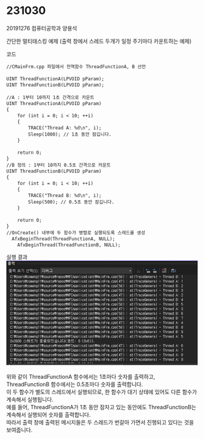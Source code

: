 # 231030

20191276 컴퓨터공학과 양용석

간단한 멀티태스킹 예제 (출력 창에서 스레드 두개가 일정 주기마다 카운트하는 예제)

코드 

```
//CMainFrm.cpp 파일에서 전역함수 ThreadFunctionA, B 선언

UINT ThreadFunctionA(LPVOID pParam);
UINT ThreadFunctionB(LPVOID pParam);

//A : 1부터 10까지 1초 간격으로 카운트 
UINT ThreadFunctionA(LPVOID pParam)
{
	for (int i = 0; i < 10; ++i)
	{
		TRACE("Thread A: %d\n", i);
		Sleep(1000); // 1초 동안 잠깁니다.
	}

	return 0;
}
//B 정의 : 1부터 10까지 0.5초 간격으로 카운트
UINT ThreadFunctionB(LPVOID pParam)
{
	for (int i = 0; i < 10; ++i)
	{
		TRACE("Thread B: %d\n", i);
		Sleep(500); // 0.5초 동안 잠깁니다.
	}

	return 0;
}
//OnCreate() 내부에 두 함수가 병렬로 실행되도록 스레드를 생성
  AfxBeginThread(ThreadFunctionA, NULL);
	AfxBeginThread(ThreadFunctionB, NULL);

```
실행 결과 </br>
![Image description](./1.png) </br>
</br>
위와 같이 ThreadFunctionA 함수에서는 1초마다 숫자를 출력하고, ThreadFunctionB 함수에서는 0.5초마다 숫자를 출력합니다.</br>
이 두 함수가 별도의 스레드에서 실행되므로, 한 함수가 대기 상태에 있어도 다른 함수가 계속해서 실행됩니다.</br>
예를 들어, ThreadFunctionA가 1초 동안 잠자고 있는 동안에도 ThreadFunctionB는 계속해서 실행되어 숫자를 출력합니다.</br>
따라서 출력 창에 출력된 메시지들은 두 스레드가 번갈아 가면서 진행되고 있다는 것을 보여줍니다.</br>
